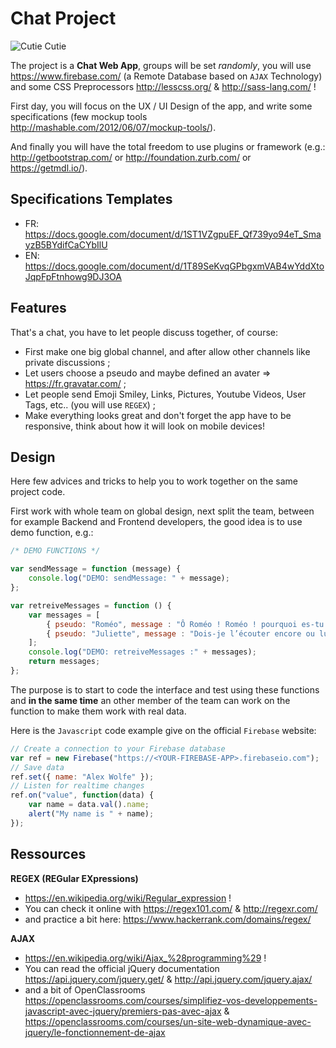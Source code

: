 # Chat Project

![Cutie Cutie](http://static.pratique.fr/images/unsized/ch/chat-propre.jpg)

The project is a **Chat Web App**, groups will be set _randomly_, you will use <https://www.firebase.com/> (a Remote Database based on `AJAX` Technology) and some CSS Preprocessors <http://lesscss.org/> & <http://sass-lang.com/> !

First day, you will focus on the UX / UI Design of the app, and write some specifications (few mockup tools <http://mashable.com/2012/06/07/mockup-tools/>).

And finally you will have the total freedom to use plugins or framework (e.g.: <http://getbootstrap.com/> or <http://foundation.zurb.com/> or <https://getmdl.io/>).

## Specifications Templates

* FR: https://docs.google.com/document/d/1ST1VZgpuEF_Qf739yo94eT_SmayzB5BYdifCaCYbIlU
* EN: https://docs.google.com/document/d/1T89SeKvqGPbgxmVAB4wYddXtoJqpFpFtnhowg9DJ3OA

## Features

That's a chat, you have to let people discuss together, of course:

* First make one big global channel, and after allow other channels like private discussions ;
* Let users choose a pseudo and maybe defined an avater => <https://fr.gravatar.com/> ;
* Let people send Emoji Smiley, Links, Pictures, Youtube Videos, User Tags, etc.. (you will use `REGEX`) ;
* Make everything looks great and don't forget the app have to be responsive, think about how it will look on mobile devices!

## Design

Here few advices and tricks to help you to work together on the same project code.

First work with whole team on global design, next split the team, between for example Backend and Frontend developers, the good idea is to use demo function, e.g.:

```javascript
/* DEMO FUNCTIONS */

var sendMessage = function (message) {
    console.log("DEMO: sendMessage: " + message);
};

var retreiveMessages = function () {
    var messages = [
        { pseudo: "Roméo", message : "Ô Roméo ! Roméo ! pourquoi es-tu Roméo ? Renie ton père et abdique ton nom ; ou, si tu ne le veux pas, jure de m’aimer, et je ne serai plus une Capulet." },
        { pseudo: "Juliette", message : "Dois-je l’écouter encore ou lui répondre ?" }
    ];
    console.log("DEMO: retreiveMessages :" + messages);
    return messages;
};
```

The purpose is to start to code the interface and test using these functions and **in the same time** an other member of the team can work on the function to make them work with real data.

Here is the `Javascript` code example give on the official `Firebase` website:

```javascript
// Create a connection to your Firebase database
var ref = new Firebase("https://<YOUR-FIREBASE-APP>.firebaseio.com");
// Save data
ref.set({ name: "Alex Wolfe" });
// Listen for realtime changes
ref.on("value", function(data) {
    var name = data.val().name;
    alert("My name is " + name);
});
```

## Ressources

**REGEX (REGular EXpressions)**

* <https://en.wikipedia.org/wiki/Regular_expression> !
* You can check it online with <https://regex101.com/> & <http://regexr.com/>
* and practice a bit here: <https://www.hackerrank.com/domains/regex/>

**AJAX**

* <https://en.wikipedia.org/wiki/Ajax_%28programming%29> !
* You can read the official jQuery documentation <https://api.jquery.com/jquery.get/> & <http://api.jquery.com/jquery.ajax/>
* and a bit of OpenClassrooms <https://openclassrooms.com/courses/simplifiez-vos-developpements-javascript-avec-jquery/premiers-pas-avec-ajax> & <https://openclassrooms.com/courses/un-site-web-dynamique-avec-jquery/le-fonctionnement-de-ajax>
